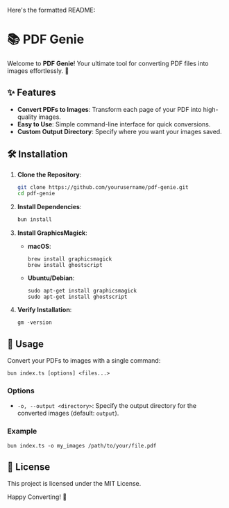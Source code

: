 Here's the formatted README:

# 📚 PDF Genie

Welcome to **PDF Genie**! Your ultimate tool for converting PDF files into images effortlessly. 🚀

## ✨ Features

- **Convert PDFs to Images**: Transform each page of your PDF into high-quality images.
- **Easy to Use**: Simple command-line interface for quick conversions.
- **Custom Output Directory**: Specify where you want your images saved.

## 🛠️ Installation

1. **Clone the Repository**:

   ```sh
   git clone https://github.com/yourusername/pdf-genie.git
   cd pdf-genie
   ```

2. **Install Dependencies**:

   ```sh
   bun install
   ```

3. **Install GraphicsMagick**:

   - **macOS**:
     ```
     brew install graphicsmagick
     brew install ghostscript
     ```
   - **Ubuntu/Debian**:
     ```
     sudo apt-get install graphicsmagick
     sudo apt-get install ghostscript
     ```

4. **Verify Installation**:
   ```
   gm -version
   ```

## 🚀 Usage

Convert your PDFs to images with a single command:

```
bun index.ts [options] <files...>
```

### Options

- `-o, --output <directory>`: Specify the output directory for the converted images (default: `output`).

### Example

```
bun index.ts -o my_images /path/to/your/file.pdf
```

## 📝 License

This project is licensed under the MIT License.

Happy Converting! 🎉
